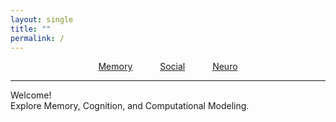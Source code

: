 ```yaml
---
layout: single
title: ""
permalink: /
---
```


<div style="text-align: center;">
  <a href="/memory/" style="margin: 0 20px;">Memory</a>
  <a href="/social/" style="margin: 0 20px;">Social</a>
  <a href="/neuro/" style="margin: 0 20px;">Neuro</a>
</div>

---

Welcome!  
Explore Memory, Cognition, and Computational Modeling.

